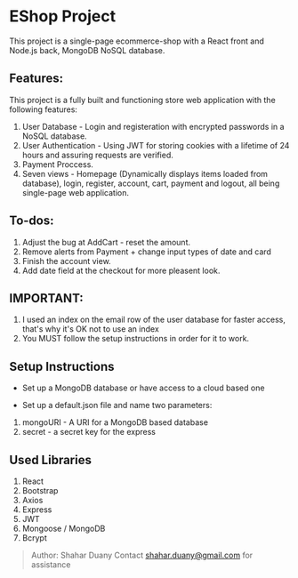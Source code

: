 # EShop Project

This project is a single-page ecommerce-shop with a React front and Node.js back, MongoDB NoSQL database.

## Features:
This project is a fully built and functioning store web application with the following features: 
1. User Database - Login and registeration with encrypted passwords in a NoSQL database.
2. User Authentication - Using JWT for storing cookies with a lifetime of 24 hours and assuring requests are verified.
3. Payment Proccess.
4. Seven views - Homepage (Dynamically displays items loaded from database), login, register, account, cart, payment and logout, all being single-page web application.

## To-dos:
1. Adjust the bug at AddCart - reset the amount.
2. Remove alerts from Payment + change input types of date and card
3. Finish the account view.
4. Add date field at the checkout for more pleasent look.

## IMPORTANT:
1. I used an index on the email row of the user database for faster access, that's why it's OK not to use an index
2. You MUST follow the setup instructions in order for it to work.

## Setup Instructions

* Set up a MongoDB database or have access to a cloud based one

* Set up a default.json file and name two parameters:
1. mongoURI - A URI for a MongoDB based database
2. secret - a secret key for the express

## Used Libraries

1. React
2. Bootstrap
3. Axios
4. Express
5. JWT
6. Mongoose / MongoDB
7. Bcrypt


> Author: Shahar Duany
> Contact shahar.duany@gmail.com for assistance
